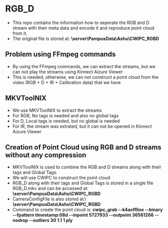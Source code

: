 # RGB_D
* This repo contains the information how to seperate the RGB and D stream with their meta data and encode it and reproduce point cloud from it. 
* The original file is stored at: **\\server\PampusData\Ashu\CWIPC_RGBD**

## Problem using FFmpeg commands
* By using the FFmpeg commands, we can extract the streams, but we can not play the streams using Kinnect Aizure Viewer
* This is needed, otherwise, we can not construct a point cloud from the video (RGB + D + IR + Calibration data) that we have


## MKVToolNIX
* We use MKVToolNIX to extract the streams 
* For RGB, No tags is needed and also no global tags
* For D, Local tags is needed, but no global is needed
* For IR, the stream was extrated, but it can not be opened in Kinnect Aizure Viewer

## Creation of Point Cloud using RGB and D streams without any compression
* MKVToolNIX is used to combine the RGB and D streams along with their tags and Global Tags.
* We will use CWIPC to construct the point cloud
* RGB_D along with their tags and Global Tags is stored in a single file RGB_D.mkv and can be accessed at: **\\server\PampusData\Ashu\CWIPC_RGBD**
* CameraConfigFile is also stored at:\ **\\server\PampusData\Ashu\CWIPC_RGBD**
* Command to create the point cloud is: **cwipc_grab --k4aoffline --binary --fpattern timestamp:08d --inpoint 5727933 --outpoint 36561266 --nodrop --outliers 30 1.1 1 ply**



